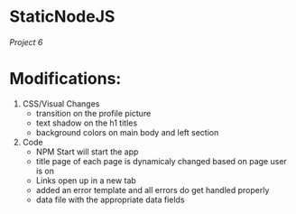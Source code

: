 # StaticNodeJS
###### Project 6

# Modifications:
1. CSS/Visual Changes
    - transition on the profile picture
    - text shadow on the h1 titles
    - background colors on main body and left section
2. Code
    - NPM Start will start the app
    - title page of each page is dynamicaly changed based on page user is on
    - Links open up in a new tab
    - added an error template and all errors do get handled properly
    - data file with the appropriate data fields